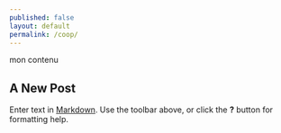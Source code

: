 ```yaml
---
published: false
layout: default
permalink: /coop/
---
```


mon contenu

## A New Post

Enter text in [Markdown](http://daringfireball.net/projects/markdown/). Use the toolbar above, or click the **?** button for formatting help.
